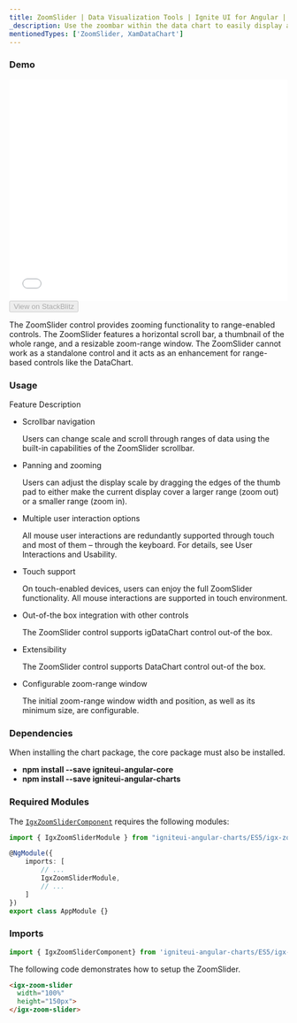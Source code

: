```yaml
---
title: ZoomSlider | Data Visualization Tools | Ignite UI for Angular | Data Binding | Infragistics
_description: Use the zoombar within the data chart to easily display a subset of data. It is displayed with two handles representing minimum and maximum values.
mentionedTypes: ['ZoomSlider, XamDataChart']
---
```


### Demo

<div class="sample-container loading" style="height: 400px">
    <iframe id="zoomslider-overview-iframe" src='{environment:demosBaseUrl}/zoomslider/zoomslider-overview' width="100%" height="100%" seamless frameBorder="0" onload="onXPlatSampleIframeContentLoaded(this);"></iframe>
</div>
<div>
    <button data-localize="stackblitz" disabled class="stackblitz-btn"   data-iframe-id="zoomslider-overview" data-demos-base-url="{environment:demosBaseUrl}">View on StackBlitz
    </button>
</div>

<div class="divider--half"></div>

The ZoomSlider control provides zooming functionality to range-enabled controls. The ZoomSlider features a horizontal scroll bar, a thumbnail of the whole range, and a resizable zoom-range window. The ZoomSlider cannot work as a standalone control and it acts as an enhancement for range-based controls like the DataChart.

### Usage

Feature	Description

-   Scrollbar navigation

    Users can change scale and scroll through ranges of data using the built-in capabilities of the ZoomSlider scrollbar.

-   Panning and zooming

    Users can adjust the display scale by dragging the edges of the thumb pad to either make the current display cover a larger range (zoom out) or a smaller range (zoom in).

-   Multiple user interaction options

    All mouse user interactions are redundantly supported through touch and most of them – through the keyboard. For details, see User Interactions and Usability.

-   Touch support	

    On touch-enabled devices, users can enjoy the full ZoomSlider functionality. All mouse interactions are supported in touch environment.

-   Out-of-the box integration with other controls

    The ZoomSlider control supports igDataChart control out-of the box.

-   Extensibility	

    The ZoomSlider control supports DataChart control out-of the box. 

-   Configurable zoom-range window	

    The initial zoom-range window width and position, as well as its minimum size, are configurable. 

### Dependencies

When installing the chart package, the core package must also be installed.

-   **npm install --save igniteui-angular-core**
-   **npm install --save igniteui-angular-charts**

### Required Modules

The [`IgxZoomSliderComponent`](/angular-apis/typescript/latest/classes/igxzoomslidercomponent.html) requires the following modules:

```ts
import { IgxZoomSliderModule } from "igniteui-angular-charts/ES5/igx-zoom-slider-module";

@NgModule({
    imports: [
        // ...
        IgxZoomSliderModule,
        // ...
    ]
})
export class AppModule {}
```

### Imports

```ts
import { IgxZoomSliderComponent} from 'igniteui-angular-charts/ES5/igx-zoom-slider-component';
```

The following code demonstrates how to setup the ZoomSlider.

```html
<igx-zoom-slider  
  width="100%"
  height="150px">
</igx-zoom-slider>
```

<div class="divider--half"></div>
